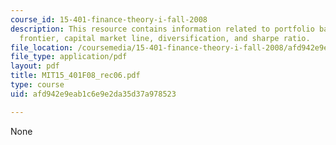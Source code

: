 ```yaml
---
course_id: 15-401-finance-theory-i-fall-2008
description: This resource contains information related to portfolio basics, efficient
  frontier, capital market line, diversification, and sharpe ratio.
file_location: /coursemedia/15-401-finance-theory-i-fall-2008/afd942e9eab1c6e9e2da35d37a978523_MIT15_401F08_rec06.pdf
file_type: application/pdf
layout: pdf
title: MIT15_401F08_rec06.pdf
type: course
uid: afd942e9eab1c6e9e2da35d37a978523

---
```

None